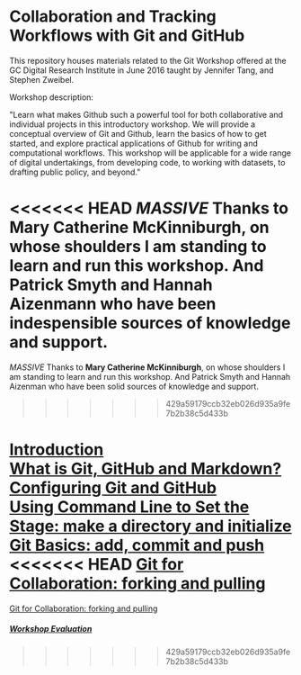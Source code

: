 # Collaboration and Tracking Workflows with Git and GitHub

This repository houses materials related to the Git Workshop offered at the GC Digital Research Institute in June 2016 taught by Jennifer Tang, and Stephen Zweibel.

Workshop description:

"Learn what makes Github such a powerful tool for both collaborative and individual projects in this introductory workshop. We will provide a conceptual overview of Git and Github, learn the basics of how to get started, and explore practical applications of Github for writing and computational workflows. This workshop will be applicable for a wide range of digital undertakings, from developing code, to working with datasets, to drafting public policy, and beyond."

<<<<<<< HEAD
_MASSIVE_ Thanks to **Mary Catherine McKinniburgh**, on whose shoulders I am standing to learn and run this workshop. And Patrick Smyth and Hannah Aizenmann who have been indespensible sources of knowledge and support.
=======
_MASSIVE_ Thanks to **Mary Catherine McKinniburgh**, on whose shoulders I am standing to learn and run this workshop. And Patrick Smyth and Hannah Aizenman who have been solid sources of knowledge and support.

>>>>>>> 429a59179ccb32eb026d935a9fe7b2b38c5d433b

[Introduction](1_outline.md)  
[What is Git, GitHub and Markdown?](2_conceptOverview.md)  
[Configuring Git and GitHub](3_gitConfig.md)  
[Using Command Line to Set the Stage: make a directory and initialize](4_commandLine.md)  
[Git Basics: add, commit and push](5_gitAction.md)  
<<<<<<< HEAD
[Git for Collaboration: forking and pulling](6_forkPull.md) 
=======
[Git for Collaboration: forking and pulling](6_forkPull.md)  

##### [Workshop Evaluation](https://docs.google.com/forms/d/1Q6dYD6emcNlOTA6oeJmVc3Z-qKvWGGhE_SjVnVRWHbI/viewform)
>>>>>>> 429a59179ccb32eb026d935a9fe7b2b38c5d433b
